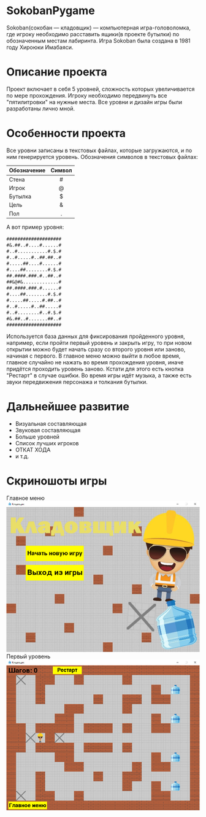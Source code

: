 # SokobanPygame
Sokoban(сокобан — кладовщик) — компьютерная игра-головоломка, где игроку необходимо расставить ящики(в проекте бутылки) по обозначенным местам лабиринта. Игра Sokoban была создана в 1981 году Хироюки Имабаяси.

# Описание проекта
Проект включает в себя 5 уровней, сложность которых увеличивается по мере прохождения. Игроку необходимо передвинуть все "пятилитровки" на нужные места. Все уровни и дизайн игры были разработаны лично мной.

# Особенности проекта
Все уровни записаны в текстовых файлах, которые загружаются, и по ним генерируется уровень. Обозначения символов в текстовых файлах:

| Обозначение| Символ|
| -----------|:-----:|
| Стена      | #     |
| Игрок      | @     |
| Бутылка    | $     |
| Цель	     | &     |
| Пол        | .     |

А вот пример уровня:
```
####################
#&.##..#....#......#
#..#...........#.$.#
#..#.....#..##.##..#
#.....##....#......#
#....##........#.$.#
##.####.###.#..##..#
##&@#&.............#
##.####.###.#......#
#....##........#.$.#
#.....##.....#.##..#
#..#.....#..##.....#
#..#........#..#.$.#
#&.##..#.......##..#
####################
```

Используется база данных для фиксирования пройденного уровня, например, если пройти первый уровень и закрыть игру, то при новом открытии можно будет начать сразу со второго уровня или заново, начиная с первого. В главное меню можно выйти в любое время, главное случайно не нажать во время прохождения уровня, иначе придётся проходить уровень заново. Кстати для этого есть кнопка "Рестарт" в случае ошибки.
Во время игры идёт музыка, а также есть звуки передвижения персонажа и толкания бутылки.

# Дальнейшее развитие
 * Визуальная составляющая
 * Звуковая составляющая
 * Больше уровней
 * Список лучших игроков
 * ОТКАТ ХОДА
 * и т.д.

# Скриношоты игры
Главное меню
!["Main menu"](data/screenshoots_for_readme/main_menu.png?raw=true "Main menu")
Первый уровень
!["First level"](data/screenshoots_for_readme/first_lvl.png?raw=true "First level")
